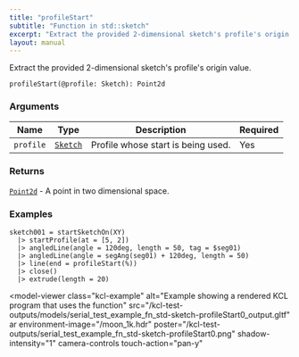 ```yaml
---
title: "profileStart"
subtitle: "Function in std::sketch"
excerpt: "Extract the provided 2-dimensional sketch's profile's origin value."
layout: manual
---
```


Extract the provided 2-dimensional sketch's profile's origin value.

```kcl
profileStart(@profile: Sketch): Point2d
```



### Arguments

| Name | Type | Description | Required |
|----------|------|-------------|----------|
| `profile` | [`Sketch`](/docs/kcl-std/types/std-types-Sketch) | Profile whose start is being used. | Yes |

### Returns

[`Point2d`](/docs/kcl-std/types/std-types-Point2d) - A point in two dimensional space.


### Examples

```kcl
sketch001 = startSketchOn(XY)
  |> startProfile(at = [5, 2])
  |> angledLine(angle = 120deg, length = 50, tag = $seg01)
  |> angledLine(angle = segAng(seg01) + 120deg, length = 50)
  |> line(end = profileStart(%))
  |> close()
  |> extrude(length = 20)

```


<model-viewer
  class="kcl-example"
  alt="Example showing a rendered KCL program that uses the  function"
  src="/kcl-test-outputs/models/serial_test_example_fn_std-sketch-profileStart0_output.gltf"
  ar
  environment-image="/moon_1k.hdr"
  poster="/kcl-test-outputs/serial_test_example_fn_std-sketch-profileStart0.png"
  shadow-intensity="1"
  camera-controls
  touch-action="pan-y"
>
</model-viewer>


